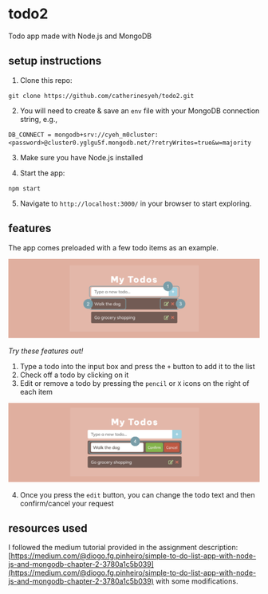 # todo2
Todo app made with Node.js and MongoDB

## setup instructions
1. Clone this repo:
```
git clone https://github.com/catherinesyeh/todo2.git
```

2. You will need to create & save an ```env``` file with your MongoDB connection string, e.g.,
```
DB_CONNECT = mongodb+srv://cyeh_m0cluster:<password>@cluster0.yglgu5f.mongodb.net/?retryWrites=true&w=majority
```

3. Make sure you have Node.js installed

4. Start the app:
```
npm start
```

5. Navigate to ```http://localhost:3000/``` in your browser to start exploring.

## features
The app comes preloaded with a few todo items as an example.

![Screenshot of todo app](public/img/screenshot1.png)

*Try these features out!*
1. Type a todo into the input box and press the ```+``` button to add it to the list
2. Check off a todo by clicking on it
3. Edit or remove a todo by pressing the ```pencil``` or ```X``` icons on the right of each item

![Screenshot of todo app in edit view](public/img/screenshot2.png)

4. Once you press the ```edit``` button, you can change the todo text and then confirm/cancel your request

## resources used
I followed the medium tutorial provided in the assignment description: [https://medium.com/@diogo.fg.pinheiro/simple-to-do-list-app-with-node-js-and-mongodb-chapter-2-3780a1c5b039](https://medium.com/@diogo.fg.pinheiro/simple-to-do-list-app-with-node-js-and-mongodb-chapter-2-3780a1c5b039) with some modifications.
